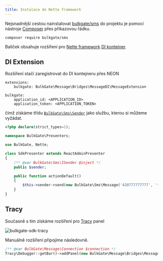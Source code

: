 ```yaml
---
title: Instalace do Nette framework
---
```


Nejsnadnější cestou nainstalovat [bulkgate/sms](https://packagist.org/packages/bulkgate/sms) do projektu je pomocí nástroje [Composer](https://getcomposer.org/) přes příkazovou řádku.

```
composer require bulkgate/sms
```
Balíček obsahuje rozšíření pro [Nette framework](https://nette.org) [DI kontejner](https://doc.nette.org/cs/2.4/dependency-injection).

## DI Extension

Rozšíření stačí zaregistrovat do DI kontejneru přes NEON
``` neon
extensions:
	bulkgate: BulkGate\Message\Bridges\MessageDI\MessageExtension

bulkgate:
	application_id: <APPLICATION_ID>
	application_token: <APPLICATION_TOKEN>
```

čímž získáme třídu [`BulkGate\Sms\Sender`](php-sdk-sender.md) jako službu, kterou si můžeme vyžádat.

``` php
<?php declare(strict_types=1);

namespace BulkGate\Presenters;

use BulkGate, Nette;

class SdkPresenter extends ReactAdminPresenter
{
    /** @var BulkGate\Sms\ISender @inject */
    public $sender;

    public function actionDefault()
    {
        $this->sender->send(new BulkGate\Sms\Message('420777777777', 'test message'));
    }
}
```

## Tracy

Současně s tím získáme rozšíření pro [Tracy](https://tracy.nette.org) panel

![bulkgate-sdk-tracy](https://github.com/BulkGate/help/raw/master/website/static/img/sdk-tracy.png)

Manuálně rozšíření připojíme následovně.

``` php
/** @var BulkGate\Message\Connection $connection */
Tracy\Debugger::getBar()->addPanel(new BulkGate\Message\Bridges\MessageTracy\MessagePanel($connection));
```
